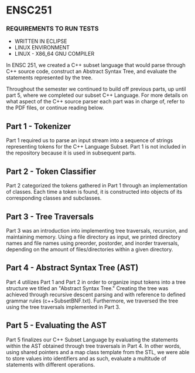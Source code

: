 # ENSC251
### REQUIREMENTS TO RUN TESTS

* WRITTEN IN ECLIPSE
* LINUX ENVIRONMENT
* LINUX - X86_64 GNU COMPILER

In ENSC 251, we created a C++ subset language that would parse through C++ source code, construct an Abstract Syntax Tree, and evaluate the statements represented by the tree. 

Throughout the semester we continued to build off previous parts, up until part 5, where we completed our subset C++ Language.
For more details on what aspect of the C++ source parser each part was in charge of, refer to the PDF files, or continue reading below.



## Part 1 - Tokenizer
Part 1 required us to parse an input stream into a sequence of strings representing tokens for the C++ Language Subset. 
Part 1 is not included in the repository because it is used in subsequent parts.

## Part 2 - Token Classifier
Part 2 categorized the tokens gathered in Part 1 through an implementation of classes. Each time a token is found, it is constructed into objects of its corresponding classes and subclasses.

## Part 3 - Tree Traversals
Part 3 was an introduction into implementing tree traversals, recursion, and maintaining memory. Using a file directory as input, we printed directory names and file names using preorder, postorder, and inorder traversals, depending on the amount of files/directories within a given directory.

## Part 4 - Abstract Syntax Tree (AST)
Part 4 utilizes Part 1 and Part 2 in order to organize input tokens into a tree structure we titled an "Abstract Syntax Tree." Creating the tree was achieved through recursive descent parsing and with reference to defined grammar rules (c++SubsetBNF.txt). Furthermore, we traversed the tree using the tree traversals implemented in Part 3.

## Part 5 - Evaluating the AST
Part 5 finalizes our C++ Subset Language by evaluating the statements within the AST obtained through tree traversals in Part 4. In other words, using shared pointers and a map class template from the STL, we were able to store values into identifiers and as such, evaluate a multitude of statements with different operations.
